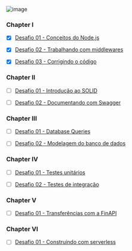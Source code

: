 ![image](https://user-images.githubusercontent.com/26420248/128618712-095a2e4f-795b-4283-82f7-bf624ce67828.png)

### Chapter I
- [x] [Desafio 01 - Conceitos do Node.js](https://github.com/MatheusSanchez/ignite-nodejs-challenges/tree/main/chapter01-01-TodoList)

- [X] [Desafio 02 - Trabalhando com middlewares](https://github.com/MatheusSanchez/ignite-nodejs-challenges/tree/main/chapter01-02-TodoList)

- [X] [Desafio 03 - Corrigindo o código](https://github.com/MatheusSanchez/ignite-nodejs-challenges/tree/main/chapter01-03-Repositories)

### Chapter II

- [ ] [Desafio 01 - Introdução ao SOLID](https://github.com/MatheusSanchez/ignite-nodejs-challenges/tree/main/SolidPrinciples)

- [ ] [Desafio 02 - Documentando com Swagger](https://github.com/MatheusSanchez)

### Chapter III

- [ ] [Desafio 01 - Database Queries](https://github.com/MatheusSanchez)

- [ ] [Desafio 02 - Modelagem do banco de dados](https://github.com/MatheusSanchez)

### Chapter IV

- [ ] [Desafio 01 - Testes unitários](https://github.com/MatheusSanchez)

- [ ] [Desafio 02 - Testes de integração](https://github.com/MatheusSanchez)

### Chapter V

- [ ] [Desafio 01 - Transferências com a FinAPI](https://github.com/MatheusSanchez)

### Chapter VI

- [ ] [Desafio 01 - Construindo com serverless](https://github.com/MatheusSanchez)
